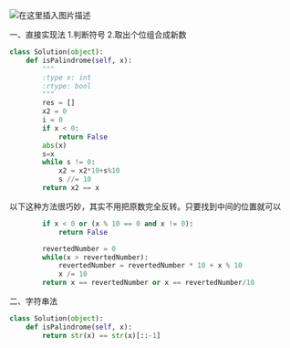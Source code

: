 ﻿![在这里插入图片描述](https://img-blog.csdnimg.cn/201903141104147.png?x-oss-process=image/watermark,type_ZmFuZ3poZW5naGVpdGk,shadow_10,text_aHR0cHM6Ly9ibG9nLmNzZG4ubmV0L2phY2tpZV9vMm8y,size_16,color_FFFFFF,t_70)

一、直接实现法
1.判断符号
2.取出个位组合成新数

```python
class Solution(object):
    def isPalindrome(self, x):
        """
        :type x: int
        :rtype: bool
        """
        res = []
        x2 = 0
        i = 0 
        if x < 0:
            return False
        abs(x)
        s=x
        while s != 0:
            x2 = x2*10+s%10
            s //= 10
        return x2 == x
```
以下这种方法很巧妙，其实不用把原数完全反转。只要找到中间的位置就可以
```python
        if x < 0 or (x % 10 == 0 and x != 0):
            return False

        revertedNumber = 0
        while(x > revertedNumber):
            revertedNumber = revertedNumber * 10 + x % 10
            x /= 10
        return x == revertedNumber or x == revertedNumber/10
```

二、字符串法
```python
class Solution(object):
    def isPalindrome(self, x):
        return str(x) == str(x)[::-1]
```

